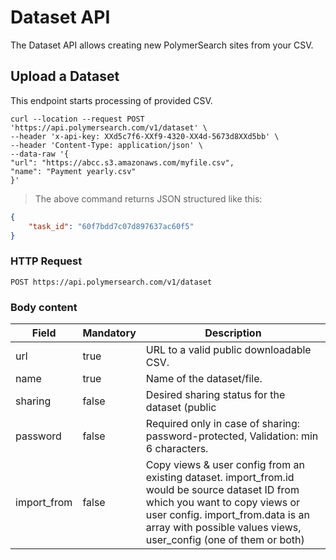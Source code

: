 # Dataset API

The Dataset API allows creating new PolymerSearch sites from your CSV.


## Upload a Dataset

This endpoint starts processing of provided CSV.

```shell
curl --location --request POST 'https://api.polymersearch.com/v1/dataset' \
--header 'x-api-key: XXd5c7f6-XXf9-4320-XX4d-5673d8XXd5bb' \
--header 'Content-Type: application/json' \
--data-raw '{
"url": "https://abcc.s3.amazonaws.com/myfile.csv",
"name": "Payment yearly.csv"
}'
```

> The above command returns JSON structured like this:

```json
{
    "task_id": "60f7bdd7c07d897637ac60f5"
}
```

### HTTP Request

`POST https://api.polymersearch.com/v1/dataset`

### Body content

Field | Mandatory | Description
--------- | ------- | -----------
url | true | URL to a valid public downloadable CSV.
name | true | Name of the dataset/file.
sharing | false | Desired sharing status for the dataset (public | password-protected | private). Defaults to private.
password | false | Required only in case of sharing: password-protected, Validation: min 6 characters.
import_from | false | Copy views & user config from an existing dataset. import_from.id would be source dataset ID from which you want to copy views or user config. import_from.data is an array with possible values views, user_config (one of them or both)